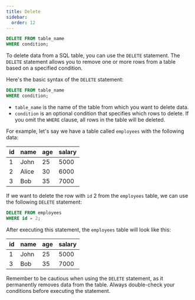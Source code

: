```yaml
---
title: Delete
sidebar:
  order: 12
---
```

```sql
DELETE FROM table_name
WHERE condition;
```

To delete data from a SQL table, you can use the `DELETE` statement. The `DELETE` statement allows you to remove one or more rows from a table based on a specified condition.

Here's the basic syntax of the `DELETE` statement:

```sql
DELETE FROM table_name
WHERE condition;
```

- `table_name` is the name of the table from which you want to delete data.
- `condition` is an optional condition that specifies which rows to delete. If you omit the `WHERE` clause, all rows in the table will be deleted.

For example, let's say we have a table called `employees` with the following data:

| id | name  | age | salary |
|----|-------|-----|--------|
| 1  | John  | 25  | 5000   |
| 2  | Alice | 30  | 6000   |
| 3  | Bob   | 35  | 7000   |

If we want to delete the row with `id` 2 from the `employees` table, we can use the following `DELETE` statement:

```sql
DELETE FROM employees
WHERE id = 2;
```

After executing this statement, the `employees` table will look like this:

| id | name  | age | salary |
|----|-------|-----|--------|
| 1  | John  | 25  | 5000   |
| 3  | Bob   | 35  | 7000   |

Remember to be cautious when using the `DELETE` statement, as it permanently removes data from the table. Always double-check your conditions before executing the statement.
